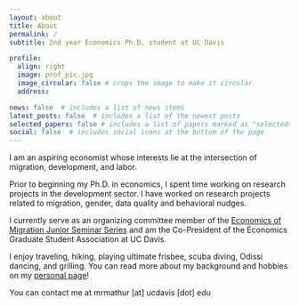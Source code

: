 ```yaml
---
layout: about
title: About
permalink: /
subtitle: 2nd year Economics Ph.D. student at UC Davis

profile:
  align: right
  image: prof_pic.jpg
  image_circular: false # crops the image to make it circular
  address: 

news: false  # includes a list of news items
latest_posts: false  # includes a list of the newest posts
selected_papers: false # includes a list of papers marked as "selected={true}"
social: false  # includes social icons at the bottom of the page
---
```


I am an aspiring economist whose interests lie at the intersection of migration, development, and labor.

Prior to beginning my Ph.D. in economics, I spent time working on research projects in the development sector. I have worked on research projects related to migration, gender, data quality and behavioral nudges.

I currently serve as an organizing committee member of the <a href="https://sites.google.com/view/the-economics-of-migration/home?authuser=0">Economics of Migration Junior Seminar Series</a> and am the Co-President of the Economics Graduate Student Association at UC Davis.

I enjoy traveling, hiking, playing ultimate frisbee, scuba diving, Odissi dancing, and grilling. You can read more about my background and hobbies on my <a href="https://mitali-mathur.github.io/blog/2023/personal/">personal page</a>!

You can contact me at mrmathur [at] ucdavis [dot] edu